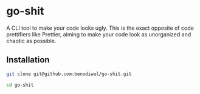 # go-shit

A CLI tool to make your code looks ugly. This is the exact opposite of code prettifiers like Prettier, aiming to make your code look as unorganized and chaotic as possible.

## Installation  
```bash
git clone git@github.com:benodiwal/go-shit.git
```

```bash
cd go-shit
```

```bash

```
